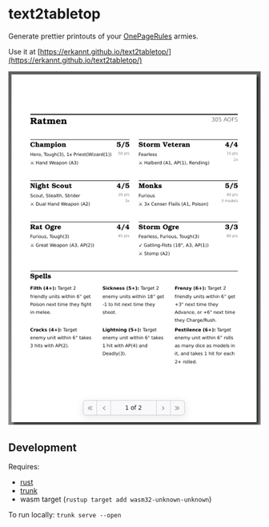 # text2tabletop

Generate prettier printouts of your [OnePageRules](https://army-forge.onepagerules.com/) armies.

Use it at [https://erkannt.github.io/text2tabletop/](https://erkannt.github.io/text2tabletop/)

![](example-print.png)

## Development

Requires:

- [rust](https://rustup.rs/)
- [trunk](https://trunkrs.dev/)
- wasm target (`rustup target add wasm32-unknown-unknown`)

To run locally:
`trunk serve --open`
